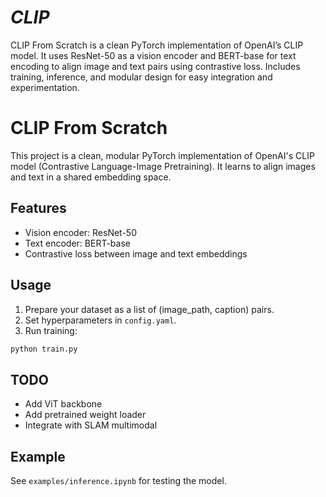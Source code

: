 # ***CLIP***
CLIP From Scratch is a clean PyTorch implementation of OpenAI’s CLIP model. It uses ResNet-50 as a vision encoder and BERT-base for text encoding to align image and text pairs using contrastive loss. Includes training, inference, and modular design for easy integration and experimentation.

# CLIP From Scratch

This project is a clean, modular PyTorch implementation of OpenAI's CLIP model (Contrastive Language-Image Pretraining). It learns to align images and text in a shared embedding space.

## Features
- Vision encoder: ResNet-50
- Text encoder: BERT-base
- Contrastive loss between image and text embeddings

## Usage
1. Prepare your dataset as a list of (image_path, caption) pairs.
2. Set hyperparameters in `config.yaml`.
3. Run training:
```bash
python train.py
```

## TODO
- Add ViT backbone
- Add pretrained weight loader
- Integrate with SLAM multimodal

## Example
See `examples/inference.ipynb` for testing the model.

